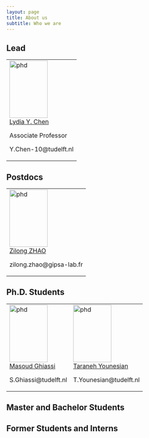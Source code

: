 ```yaml
---
layout: page
title: About us
subtitle: Who we are
---
```


## Lead



<!-- <table>
 <tr><img src="https://github.com/Team-TUD/DIS/blob/master/images/chen.jpg?raw=true" title="Associate Professor" width="100" height="150"/> <br>
Associate Professor Lydia Y. Chen  <br> <a href="https://lydiaychen.com/">Personal Website</a>
</tr>

</table> -->

<!-- <table style="border-collapse: collapse; border: none;"> -->
<table>
<tr>
<td> <img src="https://github.com/Team-TUD/DIS/blob/master/images/chen.jpg?raw=true" title="phd" width="100" height="150"/>  <div class="container">
	<a href="https://lydiaychen.com/">Lydia Y. Chen</a>
	<p>Associate Professor</p>
  <p>Y.Chen-10@tudelft.nl</p> </td> </tr> </table>

## Postdocs
<table>
<tr>
<td style="border: none;"> <img src="https://github.com/Team-TUD/DIS/blob/master/images/zhao.jpg?raw=true" title="phd" width="100" height="150"/>  <div class="container">
	<a href="https://www.linkedin.com/in/zilong-zhao/">Zilong ZHAO</a>
<p>zilong.zhao@gipsa-lab.fr</p> </td> </tr> </table>


## Ph.D. Students
<table>
<tr>
<td style="border: none;"> <img src="https://github.com/Team-TUD/DIS/blob/master/images/ghiassi.jpg?raw=true" title="phd" width="100" height="150"/>  <div class="container">
	<a href="https://www.tudelft.nl/ewi/over-de-faculteit/afdelingen/software-technology/distributed-systems/people/masoud-ghiassi/">Masoud Ghiassi</a>
<p>S.Ghiassi@tudelft.nl</p></td>

<td style="border: none;"> <img src="https://github.com/Team-TUD/DIS/blob/master/images/younesian.jpg?raw=true" title="phd" width="100" height="150"/>  <div class="container">
	<a href="https://www.tudelft.nl/ewi/over-de-faculteit/afdelingen/software-technology/distributed-systems/people/taraneh-younesian/">Taraneh Younesian</a>
<p>T.Younesian@tudelft.nl</p>
</td>
</tr></table>

## Master and Bachelor Students

## Former Students and Interns
